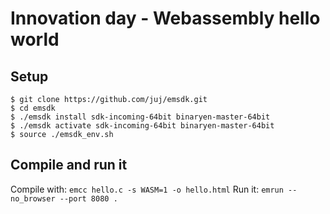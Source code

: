 # Innovation day - Webassembly hello world

## Setup
```
$ git clone https://github.com/juj/emsdk.git
$ cd emsdk
$ ./emsdk install sdk-incoming-64bit binaryen-master-64bit
$ ./emsdk activate sdk-incoming-64bit binaryen-master-64bit
$ source ./emsdk_env.sh
```

## Compile and run it
Compile with: `emcc hello.c -s WASM=1 -o hello.html`
Run it: `emrun --no_browser --port 8080 .`
